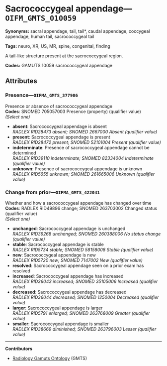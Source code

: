 # Sacrococcygeal appendage—`OIFM_GMTS_010059`

**Synonyms:** sacral appendage, tail, tail*, caudal appendage, coccygeal appendage, human tail, sacrococcygeal tail

**Tags:** neuro, XR, US, MR, spine, congenital, finding

A tail-like structure present at the sacrococcygeal region.

**Codes:** GAMUTS 10059 sacrococcygeal appendage

## Attributes

### Presence—`OIFMA_GMTS_377906`

Presence or absence of sacrococcygeal appendage  
**Codes**: SNOMED 705057003 Presence (property) (qualifier value)  
*(Select one)*

- **absent**: Sacrococcygeal appendage is absent  
_RADLEX RID28473 absent; SNOMED 2667000 Absent (qualifier value)_
- **present**: Sacrococcygeal appendage is present  
_RADLEX RID28472 present; SNOMED 52101004 Present (qualifier value)_
- **indeterminate**: Presence of sacrococcygeal appendage cannot be determined  
_RADLEX RID39110 indeterminate; SNOMED 82334004 Indeterminate (qualifier value)_
- **unknown**: Presence of sacrococcygeal appendage is unknown  
_RADLEX RID5655 unknown; SNOMED 261665006 Unknown (qualifier value)_

### Change from prior—`OIFMA_GMTS_422041`

Whether and how a sacrococcygeal appendage has changed over time  
**Codes**: RADLEX RID49896 change; SNOMED 263703002 Changed status (qualifier value)  
*(Select one)*

- **unchanged**: Sacrococcygeal appendage is unchanged  
_RADLEX RID39268 unchanged; SNOMED 260388006 No status change (qualifier value)_
- **stable**: Sacrococcygeal appendage is stable  
_RADLEX RID5734 stable; SNOMED 58158008 Stable (qualifier value)_
- **new**: Sacrococcygeal appendage is new  
_RADLEX RID5720 new; SNOMED 7147002 New (qualifier value)_
- **resolved**: Sacrococcygeal appendage seen on a prior exam has resolved  
- **increased**: Sacrococcygeal appendage has increased  
_RADLEX RID36043 increased; SNOMED 35105006 Increased (qualifier value)_
- **decreased**: Sacrococcygeal appendage has decreased  
_RADLEX RID36044 decreased; SNOMED 1250004 Decreased (qualifier value)_
- **larger**: Sacrococcygeal appendage is larger  
_RADLEX RID5791 enlarged; SNOMED 263768009 Greater (qualifier value)_
- **smaller**: Sacrococcygeal appendage is smaller  
_RADLEX RID38669 diminished; SNOMED 263796003 Lesser (qualifier value)_

---

**Contributors**

- [Radiology Gamuts Ontology](https://gamuts.net/) (GMTS)